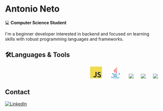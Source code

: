 # Antonio Neto

💻 **Computer Science Student**

I'm a beginner developer interested in backend and focused on learning skills with robust programming languages and frameworks.


## 🛠️Languages & Tools

<p align="right">
  <img src="https://raw.githubusercontent.com/devicons/devicon/master/icons/javascript/javascript-original.svg" height="40" style="margin-left: 20px;">
  <img src="https://raw.githubusercontent.com/devicons/devicon/master/icons/java/java-original.svg" height="40" style="margin-left: 20px;">
  <img src="https://www.svgrepo.com/download/303251/mysql-logo.svg" height="40" style="margin-left: 20px;">
  <img src="https://www.svgrepo.com/download/452210/git.svg" height="40" style="margin-left: 20px;">
  <img src="https://www.svgrepo.com/download/449764/github.svg" height="40" style="margin-left: 20px;">
</p>




## Contact
[![LinkedIn](https://img.shields.io/badge/LinkedIn-blue?logo=linkedin&style=for-the-badge)](https://www.linkedin.com/in/antonio-neto-1222012b9)
